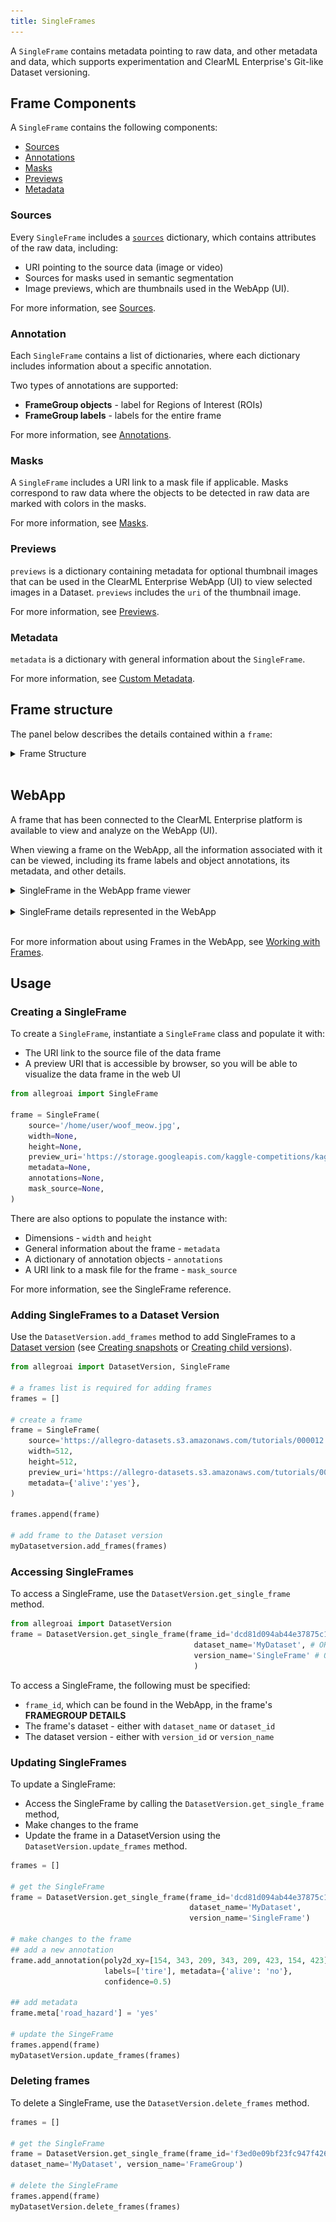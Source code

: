 ```yaml
---
title: SingleFrames
---
```



A `SingleFrame` contains metadata pointing to raw data, and other metadata and data, which supports experimentation and 
ClearML Enterprise's Git-like Dataset versioning.

## Frame Components

A `SingleFrame` contains the following components:
* [Sources](#sources)
* [Annotations](#annotation)
* [Masks](#masks)
* [Previews](#previews)
* [Metadata](#metadata)

### Sources
Every `SingleFrame` includes a [`sources`](sources.md) dictionary, which contains attributes of the raw data, including:
* URI pointing to the source data (image or video)
* Sources for masks used in semantic segmentation
* Image previews, which are thumbnails used in the WebApp (UI).

For more information, see [Sources](sources.md).

### Annotation
Each `SingleFrame` contains a list of dictionaries, where each dictionary includes information about a specific annotation. 

Two types of annotations are supported: 
* **FrameGroup objects** - label for Regions of Interest (ROIs) 
* **FrameGroup labels** - labels for the entire frame 

For more information, see [Annotations](annotations.md).


### Masks
A `SingleFrame` includes a URI link to a mask file if applicable. Masks correspond to raw data where the objects to be 
detected in raw data are marked with colors in the masks.

For more information, see [Masks](masks.md).


### Previews 
`previews` is a dictionary containing metadata for optional thumbnail images that can be used in the ClearML Enterprise WebApp (UI) 
to view selected images in a Dataset. `previews` includes the `uri` of the thumbnail image.

For more information, see [Previews](previews.md).


### Metadata
`metadata` is a dictionary with general information about the `SingleFrame`.

For more information, see [Custom Metadata](custom_metadata.md).

## Frame structure

The panel below describes the details contained within a `frame`:

<details className="cml-expansion-panel info">
<summary className="cml-expansion-panel-summary">Frame Structure</summary>
<div className="cml-expansion-panel-content">

* `id` (*string*) - The unique ID of this frame. 
* `blob` (*string*) - Raw data.
* `context_id` (*string*) - Source URL.
* `dataset` (*dict*) - The Dataset and version containing the frame.

    * `id` - ID of the Dataset.
    * `version` - ID of the version.

* `meta` (*dict*) - Frame custom metadata. Any custom key-value pairs (`sources` and `rois` can also contain a meta 
  dictionary for custom key-value pairs associated with individual sources and rois). See [Custom Metadata](custom_metadata.md).

* `num_frames`

* `rois` (*[dict]*) - Metadata for annotations, which can be Regions of Interest (ROIs) related to this frame's source data, 
  or frame labels applied to the entire frame (not a region). ROIs are labeled areas bounded by polygons or labeled RGB 
  values used for object detection and segmentation. See [Annotations](annotations.md).

    * `id` - ID of the ROI.
    * `confidence` (*float*) - Confidence level of the ROI label (between 0 and 1.0). 
    * `labels` (*[string]*)
    
        * For [FrameGroup objects](#frame-objects) (Regions of Interest), these are the labels applied to the ROI. 
        * For [FrameGroup labels](#frame-labels), this is the label applied to the entire frame. 
        
    * `mask` (*dict*) - RGB value of the mask applied to the ROI, if a mask is used (for example, for semantic segmentation). 
      The ID points to the source of the mask.
    
        * `id` - ID of the mask dictionary in `sources`.
        * `value` - RGB value of the mask.
        
    * `poly` (*[int]*) - Bounding area vertices.
    * `sources` (*[string]*) - The `id` in the `sources` dictionary which relates an annotation to its raw data source.

    
* `sources` (*[dict]*) - Sources of the raw data in this frame. For a SingleFrame this is one source. For a FrameGroup, 
  this is multiple sources. See [Sources](sources.md). 

    * `id` - ID of the source.
    * `uri` - URI of the raw data.
    * `width` - Width of the image or video.
    * `height` - Height of the image or video.
    * `mask` - Sources of masks used in the `rois`.
    
        * `id` - ID of the mask source. This relates a mask source to an ROI.
        * `content_type` - The type of mask source. For example, `image/jpeg`.
        * `uri` - URI of the mask source.
        * `timestamp`
             
    * `preview` - URI of the thumbnail preview image used in the ClearML Enterprise WebApp (UI)
    * `timestamp` - For images from video, a timestamp that indicates the absolute position of this frame from the source (video). 
      For example, if video from a camera on a car is taken at 30 frames per second, it would have a timestamp of 0 for 
      the first frame, and 33 for the second frame. For still images, set this to 0.
    
* `saved_in_version` - The version in which the frame is saved.
* `saved` - The epoch time that the frame was saved.
* `timestamp` - For images from video, a timestamp that indicates the absolute position of this frame from the source (video).

</div>
</details>
<br/>

## WebApp 

A frame that has been connected to the ClearML Enterprise platform is available to view and analyze on the 
WebApp (UI). 

When viewing a frame on the WebApp, all the information associated with it can be viewed, including its frame labels and
object annotations, its metadata, and other details.

<details className="cml-expansion-panel screenshot">
<summary className="cml-expansion-panel-summary">SingleFrame in the WebApp frame viewer</summary>
<div className="cml-expansion-panel-content">

This image shows a SingleFrame in the ClearML Enterprise WebApp (UI) [frame viewer](webapp/webapp_datasets_frames.md#frame-viewer). 
    
![image](../img/hyperdatasets/frame_overview_01.png)

</div>
</details>
<br/>

<details className="cml-expansion-panel info">
<summary className="cml-expansion-panel-summary">SingleFrame details represented in the WebApp</summary>
<div className="cml-expansion-panel-content">

    
    id : "287024"
    timestamp : 0
    rois : Array[2] [
        {   
            "label":["tennis racket"],
            "poly":[174,189,149,152,117,107,91,72,68,45,57,33,53,30,49,32,48,34,46,35,46,37,84,92,112,128,143,166,166,191,170,203,178,196,179,194,-999999999,194,238,204,250,212,250,221,250,223,249,206,230,205,230],
            "confidence":1,
            "sources":["default"],
            "id":"f9fc8629d99b4e65aecacedd32ac356e"
        },
        {
            "label":["person"],
            "poly":[158,365,161,358,165,335,170,329,171,321,171,307,173,299,172,292,171,277,171,269,170,260,170,254,171,237,177,225,172,218,167,215,164,207,167,205,171,199,174,196,183,193,188,192,192,192,202,199,207,200,232,187,238,182,240,178,244,172,245,169,245,166,241,163,235,164,233,159,239,150,240,146,240,134,237,137,231,141,222,142,217,136,216,130,215,123,215,116,224,102,229,99,233,96,245,108,256,92,272,84,292,87,309,92,319,101,328,121,329,134,327,137,325,140,331,152,327,155,323,159,324,167,320,174,319,183,327,196,329,232,328,243,323,248,315,254,316,262,314,269,314,280,317,302,313,326,311,330,301,351,299,361,288,386,274,410,269,417,260,427,256,431,249,439,244,448,247,468,249,486,247,491,245,493,243,509,242,524,241,532,237,557,232,584,233,608,233,618,228,640,172,640,169,640,176,621,174,604,147,603,146,609,151,622,144,634,138,638,128,640,49,640,0,640,0,636,0,631,0,630,0,629,37,608,55,599,66,594,74,594,84,593,91,593,99,571,110,534,114,523,117,498,116,474,113,467,113,459,113,433,113,427,118,412,137,391,143,390,147,386,157,378,157,370],
            "confidence":1,
            "sources":["default"],
            "id":"eda8c727fea24c49b6438e5e17c0a846"
        }
        ]
    sources : Array[1] [
        {
            "id":"default",
            "uri":"https://s3.amazonaws.com/allegro-datasets/coco/train2017/000000287024.jpg",
            "content_type":"image/jpeg",
            "width":427,
            "height":640,
            "timestamp":0
        }
        ]
    dataset : Object 
        {
            "id":"f7edb3399164460d82316fa5ab549d5b",
            "version":"6ad8b10c668e419f9dd40422f667592c"
        }
    context_id : https://s3.amazonaws.com/allegro-datasets/coco/train2017/000000287024.jpg
    saved : 1598982880693
    saved_in_version : "6ad8b10c668e419f9dd40422f667592c"
    num_frames : 1

</div>
</details>
<br/>

For more information about using Frames in the WebApp, see [Working with Frames](webapp/webapp_datasets_frames.md). 

## Usage

### Creating a SingleFrame

To create a `SingleFrame`, instantiate a `SingleFrame` class and populate it with:
* The URI link to the source file of the data frame
* A preview URI that is accessible by browser, so you will be able to visualize the data frame in the web UI

```python
from allegroai import SingleFrame

frame = SingleFrame(
    source='/home/user/woof_meow.jpg',
    width=None, 
    height=None, 
    preview_uri='https://storage.googleapis.com/kaggle-competitions/kaggle/3362/media/woof_meow.jpg',
    metadata=None, 
    annotations=None,  
    mask_source=None,
)
```

There are also options to populate the instance with:
* Dimensions - `width` and `height`
* General information about the frame - `metadata`
* A dictionary of annotation objects - `annotations`
* A URI link to a mask file for the frame - `mask_source`

For more information, see the SingleFrame reference.

### Adding SingleFrames to a Dataset Version

Use the `DatasetVersion.add_frames` method to add SingleFrames to a [Dataset version](dataset.md#dataset-versioning)
(see [Creating snapshots](dataset.md#creating-snapshots) or [Creating child versions](dataset.md#creating-child-versions)).

```python
from allegroai import DatasetVersion, SingleFrame

# a frames list is required for adding frames
frames = []

# create a frame
frame = SingleFrame(
    source='https://allegro-datasets.s3.amazonaws.com/tutorials/000012.jpg',
    width=512, 
    height=512, 
    preview_uri='https://allegro-datasets.s3.amazonaws.com/tutorials/000012.jpg',
    metadata={'alive':'yes'}, 
)

frames.append(frame)

# add frame to the Dataset version
myDatasetversion.add_frames(frames)
```


### Accessing SingleFrames
To access a SingleFrame, use the `DatasetVersion.get_single_frame` method. 

```python
from allegroai import DatasetVersion
frame = DatasetVersion.get_single_frame(frame_id='dcd81d094ab44e37875c13f2014530ae', 
                                         dataset_name='MyDataset', # OR dataset_id='80ccb3ae11a74b91b1c6f25f98539039' 
                                         version_name='SingleFrame' # OR version_id='b07b626e3b6f4be7be170a2f39e14bfb'
                                         ) 
```

To access a SingleFrame, the following must be specified:
* `frame_id`, which can be found in the WebApp, in the frame's **FRAMEGROUP DETAILS** 
* The frame's dataset - either with `dataset_name` or `dataset_id`
* The dataset version - either with `version_id` or  `version_name`

### Updating SingleFrames

To update a SingleFrame: 
* Access the SingleFrame by calling the `DatasetVersion.get_single_frame` method, 
* Make changes to the frame
* Update the frame in a DatasetVersion using the `DatasetVersion.update_frames` method.

```python
frames = []                

# get the SingleFrame
frame = DatasetVersion.get_single_frame(frame_id='dcd81d094ab44e37875c13f2014530ae', 
                                        dataset_name='MyDataset', 
                                        version_name='SingleFrame')
    
# make changes to the frame
## add a new annotation
frame.add_annotation(poly2d_xy=[154, 343, 209, 343, 209, 423, 154, 423],
                     labels=['tire'], metadata={'alive': 'no'}, 
                     confidence=0.5)
        
## add metadata
frame.meta['road_hazard'] = 'yes'
    
# update the SingeFrame
frames.append(frame)
myDatasetVersion.update_frames(frames)                

```


### Deleting frames

To delete a SingleFrame, use the `DatasetVersion.delete_frames` method.

```python
frames = []                

# get the SingleFrame
frame = DatasetVersion.get_single_frame(frame_id='f3ed0e09bf23fc947f426a0d254c652c', 
dataset_name='MyDataset', version_name='FrameGroup')

# delete the SingleFrame
frames.append(frame)
myDatasetVersion.delete_frames(frames)
```
